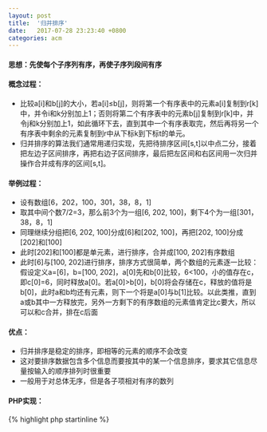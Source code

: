 ```yaml
---
layout: post
title:  '归并排序'
date:   2017-07-28 23:23:40 +0800
categories: acm
---
```


#### 思想：先使每个子序列有序，再使子序列段间有序

#### 概念过程：
  - 比较a[i]和b[j]的大小，若a[i]≤b[j]，则将第一个有序表中的元素a[i]复制到r[k]中，并令i和k分别加上1；否则将第二个有序表中的元素b[j]复制到r[k]中，并令j和k分别加上1，如此循环下去，直到其中一个有序表取完，然后再将另一个有序表中剩余的元素复制到r中从下标k到下标t的单元。
  - 归并排序的算法我们通常用递归实现，先把待排序区间[s,t]以中点二分，接着把左边子区间排序，再把右边子区间排序，最后把左区间和右区间用一次归并操作合并成有序的区间[s,t]。

#### 举例过程：
 - 设有数组[6，202，100，301，38，8，1]
 - 取其中间个数7/2=3，那么前3个为一组[6, 202, 100]，剩下4个为一组[301，38，8，1]
 - 同理继续分组把[6, 202, 100]分成[6]和[202, 100]，再把[202, 100]分成[202]和[100]
 - 此时[202]和[100]都是单元素，进行排序，合并成[100, 202]有序数组
 - 此时[6]与[100, 202]进行排序，排序方式很简单，两个数组的元素逐一比较：假设定义a=[6]，b=[100, 202]，a[0]先和b[0]比较，6<100，小的值存在c，即c[0]=6，同时释放a[0]。若a[0]>b[0]，b[0]将会存储在c，释放的值将是b[0]，此时a和b均还有元素，则下一个将是a[0]与b[1]比较。以此类推，直到a或b其中一方释放完，另外一方剩下的有序数组的元素值肯定比c要大，所以可以和c合并，排在c后面

#### 优点：
  - 归并排序是稳定的排序，即相等的元素的顺序不会改变
  - 这对要排序数据包含多个信息而要按其中的某一个信息排序，要求其它信息尽量按输入的顺序排列时很重要
  - 一般用于对总体无序，但是各子项相对有序的数列

#### PHP实现：
{% highlight php startinline %}
<?php
    function al_merge_sort($arr){
        $len = count($arr);
        if($len <= 1){
            return $arr;//当数组拆剩一个元素时，递归结束条件，返回给$left_arr／$right_arr，然后执行al_merge函数
        }
        $mid = intval($len/2);//取数组长度中间值，保留整数部分，相当于向下取整
        $left_arr = array_slice($arr, 0, $mid);//拆分数组0-mid这部分给左边left_arr
        $right_arr = array_slice($arr, $mid);//拆分数组mid-末尾这部分给右边right_arr
        $left_arr = al_merge_sort($left_arr);//左边拆分完后开始递归合并往上走
        $right_arr = al_merge_sort($right_arr);//右边拆分完毕开始递归往上走
        $arr = al_merge($left_arr, $right_arr);//合并两个数组，继续递归
        return $arr;
    }

   function al_merge($arrA,$arrB)
   {
       $arrC = array();
      //这里不断的判断哪个值小，就将小的值给到arrC，到最后不是剩下arrA就是剩下arrB里的有序值，且肯定比arrC里面所有的值都大
       while(count($arrA) && count($arrB)){
           $arrC[] = $arrA['0'] < $arrB['0'] ? array_shift($arrA) : array_shift($arrB);
       }
       return array_merge($arrC, $arrA, $arrB);
   }

   $arr = array(12, 5, 4, 7, 8, 3, 4, 2, 6, 4, 9);
   print_r(al_merge_sort($arr));
{% endhighlight %}

#### 参考资料：
##### [归并排序_百度百科](https://baike.baidu.com/item/%E5%BD%92%E5%B9%B6%E6%8E%92%E5%BA%8F/1639015)